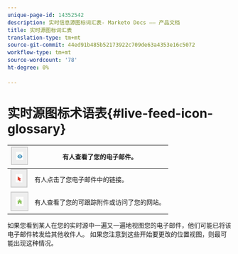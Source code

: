```yaml
---
unique-page-id: 14352542
description: 实时信息源图标词汇表- Marketo Docs —— 产品文档
title: 实时源图标词汇表
translation-type: tm+mt
source-git-commit: 44ed91b485b52173922c709de63a4353e16c5072
workflow-type: tm+mt
source-wordcount: '78'
ht-degree: 0%

---
```



# 实时源图标术语表{#live-feed-icon-glossary}

| ![—](assets/1.png) | 有人查看了您的电子邮件。 |
|---|---|
| ![—](assets/2.png) | 有人点击了您电子邮件中的链接。 |
| ![—](assets/3.png) | 有人查看了您的可跟踪附件或访问了您的网站。 |

如果您看到某人在您的实时源中一遍又一遍地视图您的电子邮件，他们可能已将该电子邮件转发给其他收件人。 如果您注意到这些开始要更改的位置视图，则最可能出现这种情况。
